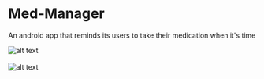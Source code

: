 # Med-Manager
An android app that reminds its users to take their medication when it's time

![alt text](Med&npsp;Manager&npsp;Mock&npsp;ups/Login.png "Login")<br/><br/>  ![alt text](screenshots/2.png "EditorActivity")
